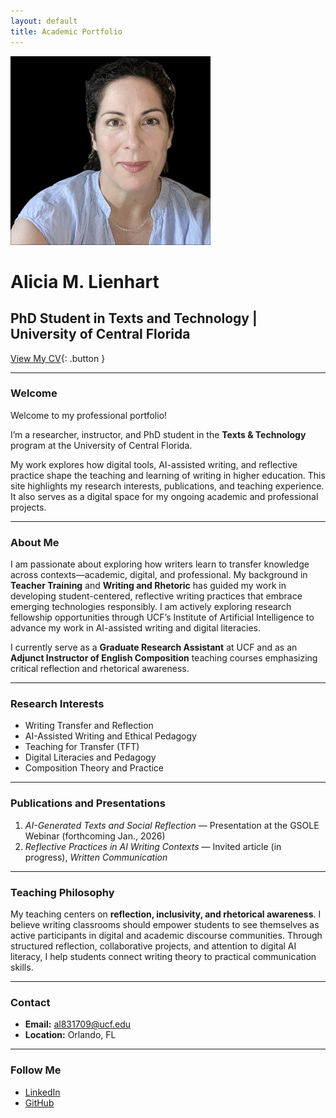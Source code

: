 ```yaml
---
layout: default
title: Academic Portfolio
---
```


![Featured Image](/assets/featured-image.jpg)

# Alicia M. Lienhart  
## PhD Student in Texts and Technology | University of Central Florida  

[View My CV](/cv/){: .button }

---

### Welcome
Welcome to my professional portfolio!  


I’m a researcher, instructor, and PhD student in the **Texts & Technology** program at the University of Central Florida.  


My work explores how digital tools, AI-assisted writing, and reflective practice shape the teaching and learning of writing in higher education. This site highlights my research interests, publications, and teaching experience. It also serves as a digital space for my ongoing academic and professional projects. 

---

### About Me
I am passionate about exploring how writers learn to transfer knowledge across contexts—academic, digital, and professional. My background in **Teacher Training** and **Writing and Rhetoric** has guided my work in developing student-centered, reflective writing practices that embrace emerging technologies responsibly. I am actively exploring research fellowship opportunities through UCF’s Institute of Artificial Intelligence to advance my work in AI-assisted writing and digital literacies. 


I currently serve as a **Graduate Research Assistant** at UCF and as an **Adjunct Instructor of English Composition** teaching courses emphasizing critical reflection and rhetorical awareness.

---

### Research Interests
- Writing Transfer and Reflection  
- AI-Assisted Writing and Ethical Pedagogy  
- Teaching for Transfer (TFT)  
- Digital Literacies and Pedagogy  
- Composition Theory and Practice  

---

### Publications and Presentations
1. *AI-Generated Texts and Social Reflection* — Presentation at the GSOLE Webinar (forthcoming Jan., 2026)  
2. *Reflective Practices in AI Writing Contexts* — Invited article (in progress), *Written Communication*  

---

### Teaching Philosophy
My teaching centers on **reflection, inclusivity, and rhetorical awareness**. I believe writing classrooms should empower students to see themselves as active participants in digital and academic discourse communities. Through structured reflection, collaborative projects, and attention to digital AI literacy, I help students connect writing theory to practical communication skills.

---

### Contact
- **Email:** al831709@ucf.edu  
- **Location:** Orlando, FL  

---

### Follow Me
- [LinkedIn](https://linkedin.com/in/your_linkedin_profile)  
- [GitHub](https://github.com/AML1821)

